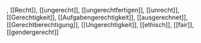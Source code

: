 , [[Recht]], [[ungerecht]], [[ungerechtfertigen]], [[unrecht]], [[Gerechtigkeit]], [[Aufgabengerechtigkeit]], [[ausgerechnet]], [[Gerechtberechtigung]], [[Ungerechtigkeit]], [[ethisch]], [[fair]], [[gendergerecht]]
